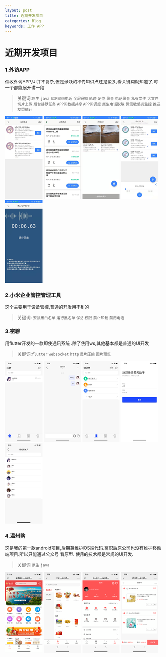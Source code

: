 ```yaml
---
layout: post
title: 近期开发项目
categories: Blog
keywords: 工作 APP
---
```


# 近期开发项目
### 1.外访APP
催收外访APP,UI并不复杂,但是涉及的冷门知识点还是蛮多,看关键词就知道了,每一个都能展开讲一段
>关键词:`原生` `java` `SIP网络电话` `全屏通知` `轨迹` `定位` `录音` `电话录音`  `私有文件`
`大文件切片上传` `后台静默任务` `APP间数据共享` `APP间调度` `原生电话脱敏` `微信敏感词监控`
`推送` `友盟统计`

<img src="/images/app/waifang/1.jpg" alt="" width="120" />
<img src="/images/app/waifang/2.jpg" alt="" width="120" />
<img src="/images/app/waifang/3.jpg" alt="" width="120" />
<img src="/images/app/waifang/4.jpg" alt="" width="120" />
<img src="/images/app/waifang/5.jpg" alt="" width="120" />

### 2.小米企业管控管理工具
这个主要用于设备管控,普通的开发用不到的
>关键词: `安装黑白名单`  `运行黑名单` `保活`  `权限`  `禁止卸载` `禁用电话`

### 3.密聊
用flutter开发的一款即使通讯系统 .除了使用ws,其他基本都是普通的UI开发
>关键词:`flutter` `websocket` `http` `图片压缩`  `图片预览`

<img src="/images/app/miliao/1.jpg" alt="" width="120" />
<img src="/images/app/miliao/2.jpg" alt="" width="120" />
<img src="/images/app/miliao/3.jpg" alt="" width="120" />
<img src="/images/app/miliao/4.jpg" alt="" width="120" />
<img src="/images/app/miliao/5.jpg" alt="" width="120" />


### 4.温州购
这是我的第一款android项目,后期兼维护iOS端代码.离职后原公司也没有维护移动端项目.所以只能通过公众号
看原型. 使用的技术都是常规的UI开发.
>关键词 `原生` `java`


<img src="/images/app/wzg/1.jpg" alt="" width="120" />
<img src="/images/app/wzg/2.jpg" alt="" width="120" />
<img src="/images/app/wzg/3.jpg" alt="" width="120" />
<img src="/images/app/wzg/4.jpg" alt="" width="120" />

